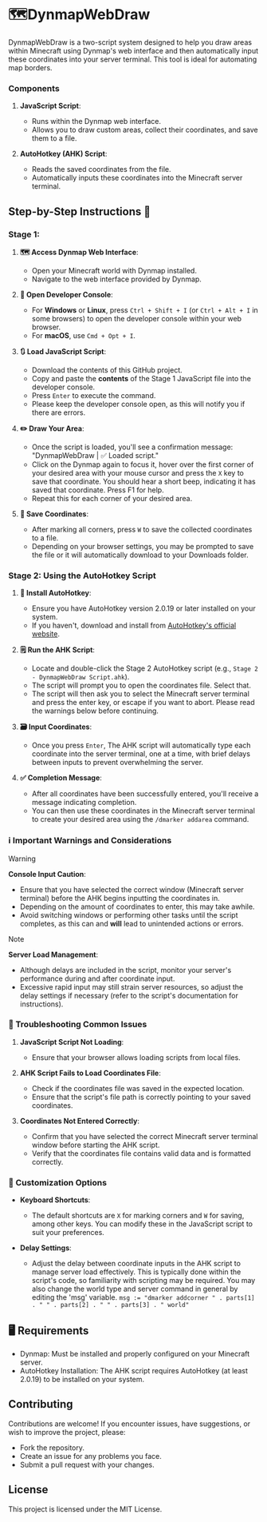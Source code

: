 # 🗺️DynmapWebDraw
DynmapWebDraw is a two-script system designed to help you draw areas within Minecraft using Dynmap's web interface and then automatically input these coordinates into your server terminal. This tool is ideal for automating map borders.
### Components 

1. **JavaScript Script**: 
   - Runs within the Dynmap web interface.
   - Allows you to draw custom areas, collect their coordinates, and save them to a file.

2. **AutoHotkey (AHK) Script**:
   - Reads the saved coordinates from the file.
   - Automatically inputs these coordinates into the Minecraft server terminal.

## Step-by-Step Instructions 📖

### Stage 1:

1. **🗺️ Access Dynmap Web Interface**:
   - Open your Minecraft world with Dynmap installed.
   - Navigate to the web interface provided by Dynmap.

2. **📝 Open Developer Console**:
   - For **Windows** or **Linux**, press `Ctrl + Shift + I` (or `Ctrl + Alt + I` in some browsers) to open the developer console within your web browser.
   - For **macOS**, use `Cmd + Opt + I`.

3. **🔃 Load JavaScript Script**:
   - Download the contents of this GitHub project.
   - Copy and paste the **contents** of the Stage 1 JavaScript file into the developer console.
   - Press `Enter` to execute the command.
   - Please keep the developer console open, as this will notify you if there are errors.

5. **✏️ Draw Your Area**:
   - Once the script is loaded, you'll see a confirmation message: "DynmapWebDraw | ✅ Loaded script."
   - Click on the Dynmap again to focus it, hover over the first corner of your desired area with your mouse cursor and press the `X` key to save that coordinate. You should hear a short beep, indicating it has saved that coordinate. Press F1 for help.
   - Repeat this for each corner of your desired area.

6. **💾 Save Coordinates**:
   - After marking all corners, press `W` to save the collected coordinates to a file.
   - Depending on your browser settings, you may be prompted to save the file or it will automatically download to your Downloads folder.

### Stage 2: Using the AutoHotkey Script

1. **📩 Install AutoHotkey**:
   - Ensure you have AutoHotkey version 2.0.19 or later installed on your system.
   - If you haven't, download and install from [AutoHotkey's official website](https://www.autohotkey.com/).

2. **🗒️ Run the AHK Script**:
   - Locate and double-click the Stage 2 AutoHotkey script (e.g., `Stage 2 - DynmapWebDraw Script.ahk`).
   - The script will prompt you to open the coordinates file. Select that.
   - The script will then ask you to select the Minecraft server terminal and press the enter key, or escape if you want to abort. Please read the warnings below before continuing.

3. **🗃️ Input Coordinates**:
   - Once you press `Enter`, The AHK script will automatically type each coordinate into the server terminal, one at a time, with brief delays between inputs to prevent overwhelming the server.

4. **✅ Completion Message**:
   - After all coordinates have been successfully entered, you'll receive a message indicating completion.
   - You can then use these coordinates in the Minecraft server terminal to create your desired area using the `/dmarker addarea` command.


### ℹ️ Important Warnings and Considerations

>[!WARNING]
>**Console Input Caution**:
>- Ensure that you have selected the correct window (Minecraft server terminal) before the AHK begins inputting the coordinates in.
>- Depending on the amount of coordinates to enter, this may take awhile.
>- Avoid switching windows or performing other tasks until the script completes, as this can and **will** lead to unintended actions or errors.

>[!NOTE]
>**Server Load Management**:
>- Although delays are included in the script, monitor your server's performance during and after coordinate input.
>- Excessive rapid input may still strain server resources, so adjust the delay settings if necessary (refer to the script's documentation for instructions).

### 🔧 Troubleshooting Common Issues

1. **JavaScript Script Not Loading**:
   - Ensure that your browser allows loading scripts from local files.

2. **AHK Script Fails to Load Coordinates File**:
   - Check if the coordinates file was saved in the expected location.
   - Ensure that the script's file path is correctly pointing to your saved coordinates.

3. **Coordinates Not Entered Correctly**:
   - Confirm that you have selected the correct Minecraft server terminal window before starting the AHK script.
   - Verify that the coordinates file contains valid data and is formatted correctly.
  
### 📝 Customization Options

- **Keyboard Shortcuts**: 
  - The default shortcuts are `X` for marking corners and `W` for saving, among other keys. You can modify these in the JavaScript script to suit your preferences.

- **Delay Settings**:
  - Adjust the delay between coordinate inputs in the AHK script to manage server load effectively. This is typically done within the script's code, so familiarity with scripting may be required. You may also change the world type and server command in general by editing the 'msg' variable.
    `msg := "dmarker addcorner " . parts[1] . " " . parts[2] . " " . parts[3] . " world"`


## 🖥️ Requirements 

- Dynmap: Must be installed and properly configured on your Minecraft server.
- AutoHotkey Installation: The AHK script requires AutoHotkey (at least 2.0.19) to be installed on your system.

## Contributing 

Contributions are welcome! If you encounter issues, have suggestions, or wish to improve the project, please: 

- Fork the repository.
- Create an issue for any problems you face.
- Submit a pull request with your changes.

## License 
This project is licensed under the MIT License.
     
